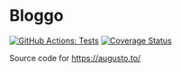 # Bloggo

[![GitHub Actions: Tests](https://github.com/augustogoulart/bloggo/workflows/Test%20&%20Deploy/badge.svg)]()
[![Coverage Status](https://coveralls.io/repos/github/augustogoulart/bloggo/badge.svg?branch=master)](https://coveralls.io/github/augustogoulart/bloggo?branch=master)

Source code for https://augusto.to/
